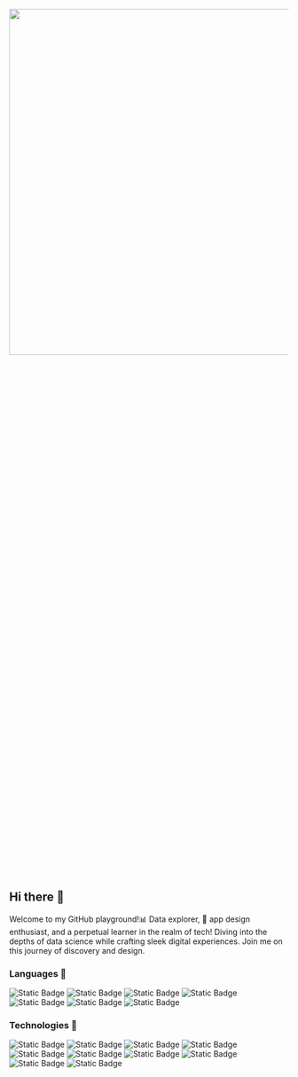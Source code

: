 <a href="https://www.techbiswajeet.in"><img height="40%" width="120%" border-radius ="25px" src="https://github.com/Biswajeet-Behera-off/Biswajeet-Behera-off/blob/main/km_20231221_480p_15f_20231221_123356.gif"/></a>


## Hi there 👋

Welcome to my GitHub playground!📊 Data explorer, 🎨 app design enthusiast, and a perpetual learner in the realm of tech! Diving into the depths of data science while crafting sleek digital experiences. Join me on this journey of discovery and design.

### Languages 👋

![Static Badge](https://img.shields.io/badge/Python-80%25-blue?logo=Python)
![Static Badge](https://img.shields.io/badge/Excel-70%25-%237E733C?logo=microsoft-excel)
![Static Badge](https://img.shields.io/badge/SQL-60%25-blue?logo=mysql)
![Static Badge](https://img.shields.io/badge/HTML-50%25-orange?logo=HTML)
![Static Badge](https://img.shields.io/badge/CSS-50%25-blue?logo=css)
![Static Badge](https://img.shields.io/badge/JavaScript-30%25-yellow?logo=JavaScript)
![Static Badge](https://img.shields.io/badge/C-30%25-blue?logo=C)


### Technologies 👋

![Static Badge](https://img.shields.io/badge/Deep%20Learning-blue?logo=PYTHON&logoColor=%23fff)
![Static Badge](https://img.shields.io/badge/Machine%20Learning-black?logo=python)
![Static Badge](https://img.shields.io/badge/Predictive%20Analysis-Orange?logo=python)
![Static Badge](https://img.shields.io/badge/Django-black?logo=Django)
![Static Badge](https://img.shields.io/badge/Flask-blue?logo=Flask)
![Static Badge](https://img.shields.io/badge/TensorFlow-black?logo=TensorFlow)
![Static Badge](https://img.shields.io/badge/Microsoft%20Excel-%237E733C?logo=microsoft-excel)
![Static Badge](https://img.shields.io/badge/AWS-black?logo=Amazon-AWS&logoColor=f90)
![Static Badge](https://img.shields.io/badge/Flutter-Orange?logo=Flutter&logoColor=%23fff)
![Static Badge](https://img.shields.io/badge/Flet-blue?logo=Flutter&logoColor=%23fff)


